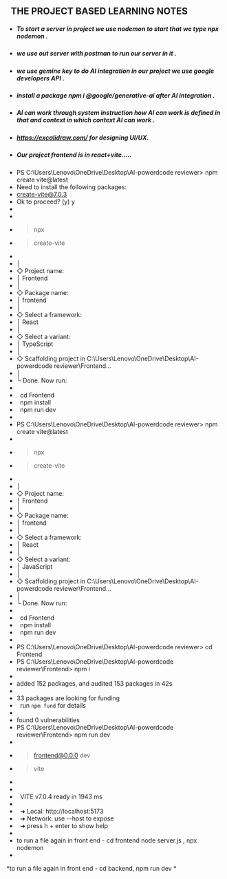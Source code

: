 ## &nbsp;            **THE PROJECT BASED LEARNING NOTES** 





* ##### To start a server in project we use nodemon to start that we type **npx nodemon** .
* ##### we use out server with **postman** to run our server in it .
* ##### we use gemine key to do **AI integration** in our project we use **google developers API** .
* ##### install a package **npm i @google/generative-ai** after AI integration .  
* ##### AI can work through **system instruction** how AI can work is defined in that and **context** in which context AI can work .
* ##### **https://excalidraw.com/** for designing UI/UX.
* ##### Our project frontend is in **react+vite**..... 
* PS C:\\Users\\Lenovo\\OneDrive\\Desktop\\AI-powerdcode reviewer> npm create vite@latest
* Need to install the following packages:
* create-vite@7.0.3
* Ok to proceed? (y) y
* 
* 
* > npx
* > create-vite
* 
* │
* ◇  Project name:
* │  Frontend
* │
* ◇  Package name:
* │  frontend
* │
* ◇  Select a framework:
* │  React
* │
* ◇  Select a variant:
* │  TypeScript
* │
* ◇  Scaffolding project in C:\\Users\\Lenovo\\OneDrive\\Desktop\\AI-powerdcode reviewer\\Frontend...
* │
* └  Done. Now run:
* 
* &nbsp; cd Frontend
* &nbsp; npm install
* &nbsp; npm run dev
* 
* PS C:\\Users\\Lenovo\\OneDrive\\Desktop\\AI-powerdcode reviewer> npm create vite@latest
* 
* > npx
* > create-vite
* 
* │
* ◇  Project name:
* │  Frontend
* │
* ◇  Package name:
* │  frontend
* │
* ◇  Select a framework:
* │  React
* │
* ◇  Select a variant:
* │  JavaScript
* │
* ◇  Scaffolding project in C:\\Users\\Lenovo\\OneDrive\\Desktop\\AI-powerdcode reviewer\\Frontend...
* │
* └  Done. Now run:
* 
* &nbsp; cd Frontend
* &nbsp; npm install
* &nbsp; npm run dev
* 
* PS C:\\Users\\Lenovo\\OneDrive\\Desktop\\AI-powerdcode reviewer> cd Frontend
* PS C:\\Users\\Lenovo\\OneDrive\\Desktop\\AI-powerdcode reviewer\\Frontend> npm i
* 
* added 152 packages, and audited 153 packages in 42s
* 
* 33 packages are looking for funding
* &nbsp; run `npm fund` for details
* 
* found 0 vulnerabilities
* PS C:\\Users\\Lenovo\\OneDrive\\Desktop\\AI-powerdcode reviewer\\Frontend> npm run dev
* 
* > frontend@0.0.0 dev
* > vite
* 
* 
* &nbsp; VITE v7.0.4  ready in 1943 ms
* 
* &nbsp; ➜  Local:   http://localhost:5173
* &nbsp; ➜  Network: use --host to expose
* &nbsp; ➜  press h + enter to show help
* 
* to run a file again in front end - cd frontend 
                                    node server.js , npx nodemon
* 
*to run a file again in front end - cd backend,
                                    npm run dev
* 







